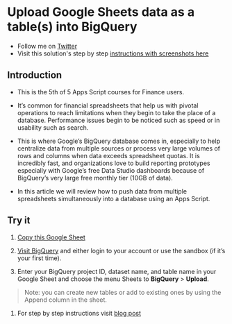 # Upload Google Sheets data as a table(s) into BigQuery

- Follow me on
  [Twitter](https://twitter.com/TechandEco)
- Visit this solution's step by step
  [instructions with screenshots here](https://medium.com/@TechandEco/apps-script-tutorial-upload-to-a-database-sheets-bigquery-2fee3724f3ca)

## Introduction

- This is the 5th of 5 Apps Script courses for Finance users.

- It’s common for financial spreadsheets that help us with pivotal operations
  to reach limitations when they begin to take the place of a database.
  Performance issues begin to be noticed such as speed or in usability such as
  search.

- This is where Google’s BigQuery database comes in, especially to help
 centralize data from multiple sources or process very large volumes of rows
 and columns when data exceeds spreadsheet quotas. It is incredibly fast, and
 organizations love to build reporting prototypes especially with Google’s
 free Data Studio dashboards because of BigQuery’s very large free monthly tier
(10GB of data).

- In this article we will review how to push data from multiple spreadsheets
  simultaneously into a database using an Apps Script.

## Try it

1. [Copy this Google Sheet](https://docs.google.com/spreadsheets/d/1MQZyW5Ds64DrtzTQhhzvtPAQtruq3EDBfaeJBG7YOe8/copy)

1. [Visit BigQuery](https://console.cloud.google.com/bigquery) and either
  login to your account or use the sandbox (if it’s your first time).

1. Enter your BigQuery project ID, dataset name, and table name in your Google
   Sheet and choose the menu Sheets to **BigQuery** > **Upload**.

  >Note: you can create new tables or add to existing ones by using the Append
  >column in the sheet.

1. For step by step instructions visit
   [blog post](https://medium.com/@TechandEco/apps-script-tutorial-upload-to-a-database-sheets-bigquery-2fee3724f3ca)

